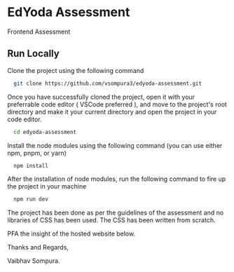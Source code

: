 # EdYoda Assessment

Frontend Assessment

## Run Locally

Clone the project using the following command

```bash
  git clone https://github.com/vsompura3/edyoda-assessment.git
```

Once you have successfully cloned the project, open it with your preferrable
code editor ( VSCode preferred ), and move to the project's root directory and
make it your current directory and open the project in your code editor.

```bash
  cd edyoda-assessment
```

Install the node modules using the following command (you can use either npm,
pnpm, or yarn)

```bash
  npm install
```

After the installation of node modules, run the following command to fire up the
project in your machine

```bash
  npm run dev
```

The project has been done as per the guidelines of the assessment and no
libraries of CSS has been used. The CSS has been written from scratch.

PFA the insight of the hosted website below.

<!-- https://pagespeed.web.dev/analysis/https-edyoda-tanupam-netlify-app/v5wmy60v3i?form_factor=desktop -->

Thanks and Regards,

Vaibhav Sompura.
